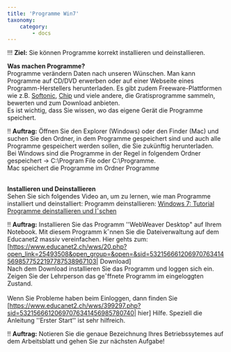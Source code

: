```yaml
---
title: 'Programme Win7'
taxonomy:
    category:
        - docs
---
```


!!! **Ziel:** Sie können Programme korrekt installieren und deinstallieren.


**Was machen Programme?**<br>
Programme verändern Daten nach unseren Wünschen. Man kann Programme auf CD/DVD erwerben oder auf einer Webseite eines Programm-Herstellers herunterladen. Es gibt zudem Freeware-Plattformen wie z.B. [Softonic](http://www.softonic.de), [Chip](http://www.chip.de) und viele andere, die Gratisprogramme sammeln, bewerten und zum Download anbieten. <br> Es ist wichtig, dass Sie wissen, wo das eigene Gerät die Programme speichert.

!! **Auftrag:** Öffnen Sie den Explorer (Windows) oder den Finder (Mac) und suchen Sie den Ordner, in dem Programme gespeichert sind und auch alle Programme gespeichert werden sollen, die Sie zukünftig herunterladen. <br>
Bei Windows sind die Programme in der Regel in folgendem Ordner gespeichert -> C:\Program File oder C:\Programme. <br>
Mac speichert die Programme im Ordner Programme<br><br>

**Installieren und Deinstallieren**<br>
Sehen Sie sich folgendes Video an, um zu lernen, wie man Programme installiert und deinstalliert:
Programm deinstallieren: [Windows 7: Tutorial Programme deinstallieren und lˆschen](http://www.youtube.com/watch?v=dg8b5A_jHdM)<br>

!! **Auftrag:** Installieren Sie das Programm ''WebWeaver Desktop" auf Ihrem Notebook. Mit diesem Programm kˆnnen Sie die Dateiverwaltung auf dem Educanet2 massiv vereinfachen. Hier gehts zum: [https://www.educanet2.ch/wws/20.php?open_link=25493508&open_group=&open=&sid=5321566612069707634145698577522197787538967103| Download]<br>
Nach dem Download installieren Sie das Programm und loggen sich ein. Zeigen Sie der Lehrperson das geˆffnete Programm im eingeloggten Zustand.<br><br>
Wenn Sie Probleme haben beim Einloggen, dann finden Sie [https://www.educanet2.ch/wws/399297.php?sid=53215666120697076341456985780740| hier] Hilfe. Speziell die Anleitung ''Erster Start'' ist sehr hilfreich.


!! **Auftrag:** Notieren Sie die genaue Bezeichnung Ihres Betriebssytemes auf dem Arbeitsblatt und gehen Sie zur nächsten Aufgabe!




